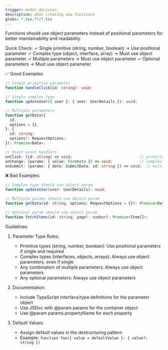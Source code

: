 ```yaml
---
trigger: model_decision
description: when creating new functions
globs: *.tsx,**/*.tsx
---
```


Functions should use object parameters instead of positional parameters for better maintainability and readability.

Quick Check:
✓ Single primitive (string, number, boolean) → Use positional parameter
✓ Complex type (object, interface, array) → Must use object parameter
✓ Multiple parameters → Must use object parameter
✓ Optional parameters → Must use object parameter

✅ Good Examples:
```typescript
// Single primitive parameter
function handleClick(id: string): void;

// Single complex type
function updateUser({ user }: { user: UserDetails }): void;

// Multiple parameters
function getData({ 
  id,
  options = {},
}: {
  id: string;
  options?: RequestOptions;
}): Promise<Data>;

// React event handlers
onClick: (id: string) => void;                              // primitive OK
onChange: (params: { value: FormData }) => void;            // complex type
onSubmit: (params: { data: SubmitData; id: string }) => void;  // multiple params
```

❌ Bad Examples:
```typescript
// Complex type should use object param
function updateUser(user: UserDetails): void;

// Multiple params should use object param
function getData(id: string, options: RequestOptions = {}): Promise<Data>;

// Optional param should use object param
function fetchItems(id: string, page?: number): Promise<Item[]>;
```

Guidelines:
1. Parameter Type Rules:
   - Primitive types (string, number, boolean): Use positional parameters if single and required
   - Complex types (interfaces, objects, arrays): Always use object parameters, even if single
   - Any combination of multiple parameters: Always use object parameters
   - Any optional parameters: Always use object parameters

2. Documentation:
   - Include TypeScript interface/type definitions for the parameter object
   - Use JSDoc with @param params for the container object
   - Use @param params.propertyName for each property

3. Default Values:
   - Assign default values in the destructuring pattern
   - Example: `function foo({ value = defaultValue }: { value?: string })`